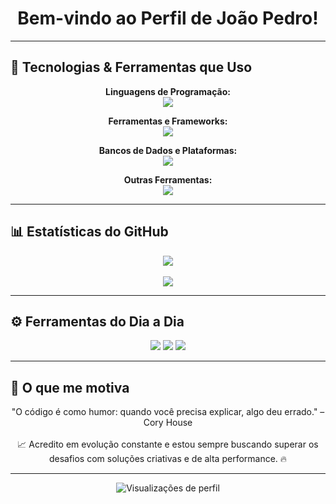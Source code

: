 <h1 align="center">Bem-vindo ao Perfil de João Pedro!</h1>

---

## 🚀 Tecnologias & Ferramentas que Uso

<p align="center">
  <strong>Linguagens de Programação:</strong><br>
  <img src="https://skillicons.dev/icons?i=lua,js,ts,python,java,c,cpp,go,ruby,dart" />
</p>

<p align="center">
  <strong>Ferramentas e Frameworks:</strong><br>
  <img src="https://skillicons.dev/icons?i=react,nodejs,angular,docker,git,github,gitlab,vscode,spring,flask" />
</p>

<p align="center">
  <strong>Bancos de Dados e Plataformas:</strong><br>
  <img src="https://skillicons.dev/icons?i=mysql,postgres,mongodb,firebase,sqlite" />
</p>

<p align="center">
  <strong>Outras Ferramentas:</strong><br>
  <img src="https://skillicons.dev/icons?i=aws,azure,heroku,jenkins,netlify,figma" />
</p>

<p align="center">
</p>

---

## 📊 Estatísticas do GitHub

<p align="center">
  <img src="https://github-readme-stats.vercel.app/api?username=bydeveloperjj&show_icons=true&theme=radical&count_private=true&hide_border=true" />
  <br><br>
  <img src="https://github-readme-streak-stats.herokuapp.com/?user=bydeveloperjj&theme=radical&hide_border=true" />
</p>

---

## ⚙️ Ferramentas do Dia a Dia

<p align="center">
  <img src="https://img.shields.io/badge/Editor-VSCode-blue?style=for-the-badge&logo=visualstudiocode&logoColor=white" />
  <img src="https://img.shields.io/badge/SO-Linux-informational?style=for-the-badge&logo=linux&logoColor=white" />
  <img src="https://img.shields.io/badge/Terminal-Zsh-informational?style=for-the-badge&logo=gnubash&logoColor=white" />
</p>

---

## 💬 O que me motiva

<p align="center">
  "O código é como humor: quando você precisa explicar, algo deu errado." – Cory House<br><br>
  📈 Acredito em evolução constante e estou sempre buscando superar os desafios com soluções criativas e de alta performance. 🔥
</p>

---

<p align="center">
  <img src="https://komarev.com/ghpvc/?username=bydeveloperjj&style=flat-square&color=blue" alt="Visualizações de perfil" />
</p>
